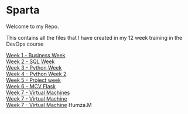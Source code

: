 # Sparta
Welcome to my Repo.

This contains all the files that I have created in my 12 week training in the DevOps course 

[Week 1 - Business Week](https://github.com/Humza277/sparta/tree/master/Week%202%20-%20SQL%20Week)
\
[Week 2 - SQL Week ](https://github.com/Humza277/sparta/tree/master/Week%202%20-%20SQL%20Week)
\
[Week 3 - Python Week](https://github.com/Humza277/sparta/tree/master/Week%203%20-Python)
\
[Week 4 - Python Week 2](https://github.com/Humza277/sparta/tree/master/Week%204%20-%20AdvancedPython)
\
[Week 5 - Project week](https://github.com/Humza277/pythonProject)
\
[Week 6 - MCV Flask](https://github.com/Humza277/pythonflask)
\
[Week 7 - Virtual Machines](https://github.com/Humza277/ubuntuvagrant)
\
[Week 7 - Virtual Machine](https://github.com/Humza277/vagrant_multiservers)
\
[Week 7 - Virtual Machine](https://github.com/Humza277/vagrantAutomated)
Humza.M 
